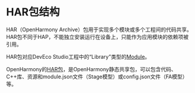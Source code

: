 # HAR包结构


HAR（OpenHarmony Archive）包用于实现多个模块或多个工程间的代码共享。HAR包不同于HAP，不能独立安装运行在设备上，只能作为应用模块的依赖项被引用。


HAR包对应DevEco Studio工程中的“Library”类型的[Module](https://developer.harmonyos.com/cn/docs/documentation/doc-guides-V3/ohos-adding-deleting-module-0000001218760594-V3)。


OpenHarmony的[HAR包](https://developer.harmonyos.com/cn/docs/documentation/doc-guides/ohos-development-npm-package-0000001222578434)，是OpenHarmony静态共享包，可以包含代码、C++库、资源和module.json文件（Stage模型）或config.json文件（FA模型）等。
